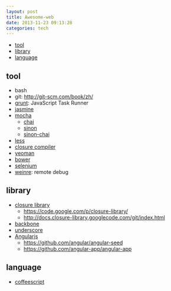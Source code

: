 ```yaml
---
layout: post
title: Awesome-web
date: 2013-11-23 09:13:28
categories: tech
---
```


* [tool](#tool)
* [library](#library)
* [language](#language)

## tool

* bash
* git: http://git-scm.com/book/zh/
* [grunt](http://gruntjs.com/): JavaScript Task Runner
* [jasmine](http://pivotal.github.io/jasmine/)
* [mocha](http://visionmedia.github.io/mocha/)
    * [chai](http://chaijs.com/)
    * [sinon](http://sinonjs.org/)
    * [sinon-chai](https://github.com/domenic/sinon-chai)
* [less](http://lesscss.org/)
* [closure compiler](https://developers.google.com/closure/compiler/)
* [yeoman](http://yeoman.io/)
* [bower](http://bower.io/)
* [selenium](http://docs.seleniumhq.org/)
* [weinre](http://people.apache.org/~pmuellr/weinre/docs/latest/Home.html): remote debug

## library

* [closure library](https://developers.google.com/closure/library/)
  * https://code.google.com/p/closure-library/
  * http://docs.closure-library.googlecode.com/git/index.html
* [backbone](http://backbonejs.org/)
* [underscore](http://underscorejs.org/)
* [Angularjs](http://docs.angularjs.org)
    * https://github.com/angular/angular-seed
    * https://github.com/angular-app/angular-app

## language

* [coffeescript](http://coffeescript.org/)
